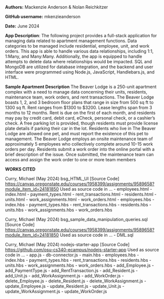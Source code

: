 **Authors:** Mackenzie Anderson & Nolan Reichkitzer

**GitHub username:** mkenzieanderson

**Date:** June 2024

**App Description**:
The following project provides a full-stack application for managing data related to apartment management functions. Data categories to be managed include residential, employee, unit, and work orders. This app is able to handle various data relationships, including 1:1, 1:Many, and Many:Many. Additionally, the app is equipped to handle attempts to delete data where relationships would be impacted. SQL and MongoDB are utilized for database integration, and the backend and user interface were programmed using Node.js, JavaScript, Handlebars.js, and HTML.

**Sample Apartment Description** 
The Beaver Lodge is a 250-unit apartment complex with a need to manage data
concerning their units, residents, maintenance team, work orders, and rent transactions. The
Beaver Lodge boasts 1, 2, and 3 bedroom floor plans that range in size from 500 sq ft to 1300
sq ft. Rent ranges from $1300 to $3200. Lease lengths span from 3 months to 12 months. Rent
is due on the first of each month, and residents may pay by credit card, debit card, eCheck,
personal check, or a cashier’s check. A free parking lot is provided, though residents must
provide license plate details if parking their car in the lot. Residents who live in The Beaver
Lodge are allowed one pet, and must report the existence of this pet to management. The
Beaver Lodge employs an onsite maintenance team of approximately 5 employees who
collectively complete around 10-15 work orders per day. Residents submit a work order into the
online portal with a brief description of the issue. Once submitted, the maintenance team can
access and assign the work order to one or more team members

**WORKS CITED**

Curry, Michael (May 2024) bsg_HTML_UI [Source Code] https://canvas.oregonstate.edu/courses/1958399/assignments/9589658?module_item_id=24181850
Used as source code in ...
    - employees.html
    - index.html
    - payment_types.html
    - rent_transactions.html
    - residents.html
    - units.html
    - work_assignments.html
    - work_orders.html
    - employees.hbs
    - index.hbs
    - payment_types.hbs
    - rent_transactions.hbs
    - residents.hbs
    - units.hbs
    - work_assignments.hbs
    - work_orders.hbs


Curry, Michael (May 2024) bsg_sample_data_manipulation_queries.sql [Source Code] https://canvas.oregonstate.edu/courses/1958399/assignments/9589658?module_item_id=24181850
Used as source code in ...
    - DML.sql

Curry, Michael (May 2024) nodejs-starter-app [Source Code] https://github.com/osu-cs340-ecampus/nodejs-starter-app
Used as source code in ...
    - app.js
    - db-connector.js
    - main.hbs
    - employees.hbs
    - index.hbs
    - payment_types.hbs
    - rent_transactions.hbs
    - residents.hbs
    - units.hbs
    - work_assignments.hbs
    - work_orders.hbs
    - add_Employee.js
    - add_PaymentType.js
    - add_RentTransaction.js
    - add_Resident.js
    - add_Unit.js
    - add_WorkAssignment.js
    - add_WorkOrder.js
    - delete_Employee.js
    - delete_Resident.js
    - delete_WorkAssignment.js
    - update_Employee.js
    - update_Resident.js
    - update_Unit.js
    - update_WorkAssignment.js
    - update_WorkOrder.js
